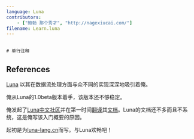 ```yaml
---
language: Luna
contributors:
    - ["鲍勃 那个秀才", "http://nagexiucai.com/"]
filename: Learn.luna
---
```


```Luna

# 单行注释
```

## References

[Luna](http://www.luna-lang.org/) 以其在数据流处理方面与众不同的实现深深地吸引着俺。

俺从Luna的1.0beta版本着手，该版本还不够稳定。

俺发起了[Luna中文社区](https://github.com/LunaCN)并在第一时间[翻译](https://github.com/LunaCN/luna-book-zh-cn)其[文档](https://github.com/luna/luna-book)。Luna的文档还不多而且不系统，这是俺写该入门概要的原因。

起初是为[luna-lang.cn](http://luna-lang.cn/)而写。与Luna欢畅吧！